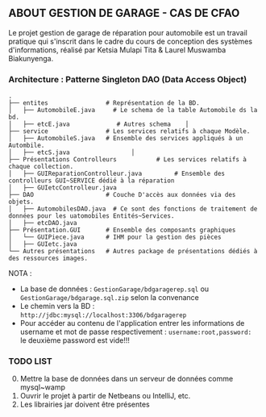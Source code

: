 ## ABOUT GESTION DE GARAGE - CAS DE CFAO
Le projet gestion de garage de réparation pour automobile est un travail pratique qui s'inscrit dans le cadre du cours de conception des systèmes d'informations, réalisé par Ketsia Mulapi Tita & Laurel Muswamba Biakunyenga.

### Architecture : Patterne Singleton DAO (Data Access Object)
    .
    ├── entites                # Représentation de la BD.
    │   ├── AutomobileE.java     # Le schema de la table Automobile ds la bd.
    │   ├── etcE.java             # Autres schema    │
    ├── service                # Les services relatifs à chaque Modèle.
    │   ├── AutomobileS.java   # Ensemble des services appliqués à un Autombile.
    │   ├── etcS.java                 │
    ├── Présentations Controlleurs           # Les services relatifs à chaque collection.
    │   ├── GUIReparationControlleur.java         # Ensemble des controlleurs GUI~SERVICE dédié à la réparation
    │   ├── GUIetcControlleur.java            
    ├── DAO                    # Couche D'accès aux données via des objets.
    │   ├── AutomobilesDAO.java  # Ce sont des fonctions de traitement de données pour les uatomobiles Entités~Services.
    │   ├── etcDAO.java
    ├── Présentation.GUI       # Ensemble des composants graphiques
    │   └── GUIPiece.java      # IHM pour la gestion des pièces 
    │   ├── GUIetc.java
    └── Autres présentations   # Autres package de présentations dédiés à des ressources images.

NOTA :
*	La base de données : ```GestionGarage/bdgaragerep.sql```  ou ```GestionGarage/bdgarage.sql.zip``` selon la convenance
*	Le chemin vers la BD : ```http://jdbc:mysql://localhost:3306/bdgaragerep```
*	Pour accéder au contenu de l'application entrer les informations de username et mot de passe respectivement : ```username:root,password: ``` le deuxième password est vide!!!

### TODO LIST

0. Mettre la base de données dans un serveur de données comme mysql~wamp
1. Ouvrir le projet à partir de Netbeans ou IntelliJ, etc.
2. Les librairies jar doivent être présentes
